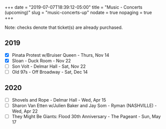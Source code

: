+++
date = "2019-07-07T18:39:12-05:00"
title = "Music - Concerts (upcoming)"
slug = "music-concerts-up"
nodate = true
nopaging = true
+++

Note: checks denote that ticket(s) are already purchased.

## 2019

- [X] Pinata Protest w/Bruiser Queen - Thurs, Nov 14
- [X] Sloan - Duck Room - Nov 22
- [ ] Son Volt - Delmar Hall - Sat, Nov 22
- [ ] Old 97s - Off Broadway - Sat, Dec 14

## 2020

- [ ] Shovels and Rope - Delmar Hall - Wed, Apr 15
- [ ] Sharon Van Etten w/Julien Baker and Jay Som - Ryman (NASHVILLE) - Wed, Apr 22
- [ ] They Might Be Giants: Flood 30th Anniversary - The Pageant - Sun, May 17
